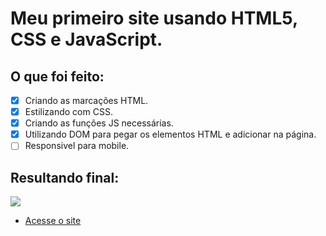 # Meu primeiro site usando HTML5, CSS e JavaScript.

## O que foi feito:
- [x] Criando as marcações HTML.
- [x] Estilizando com CSS.
- [x] Criando as funções JS necessárias.
- [x] Utilizando DOM para pegar os elementos HTML e adicionar na página.
- [ ] Responsivel para mobile.

## Resultando final: 
![](https://media.giphy.com/media/Xoz1bWLOwzY9AOfa6c/giphy.gif)

* [Acesse o site](https://carlosmax1.github.io/primeirosite/)

